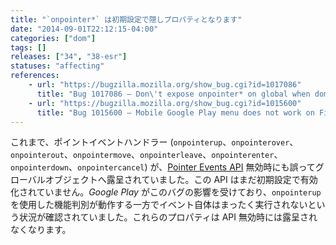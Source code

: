 ```yaml
---
title: "`onpointer*` は初期設定で隠しプロパティとなります"
date: "2014-09-01T22:12:15-04:00"
categories: ["dom"]
tags: []
releases: ["34", "38-esr"]
statuses: "affecting"
references:
    - url: "https://bugzilla.mozilla.org/show_bug.cgi?id=1017086"
      title: "Bug 1017086 – Don\'t expose onpointer* on global when dom.w3c_pointer_events.enabled is false"
    - url: "https://bugzilla.mozilla.org/show_bug.cgi?id=1015600"
      title: "Bug 1015600 – Mobile Google Play menu does not work on Firefox for Android (pointerdown and pointerup events do not fire even though feature detection indicates support)"
---
```

これまで、ポイントイベントハンドラー (`onpointerup`、`onpointerover`、`onpointerout`、`onpointermove`、`onpointerleave`、`onpointerenter`、`onpointerdown`、`onpointercancel`) が、[Pointer Events API](https://www.w3.org/TR/pointerevents/) 無効時にも誤ってグローバルオブジェクトへ露呈されていました。この API はまだ初期設定で有効化されていません。*Google Play* がこのバグの影響を受けており、`onpointerup` を使用した機能判別が動作する一方でイベント自体はまったく実行されないという状況が確認されていました。これらのプロパティは API 無効時には露呈されなくなります。
